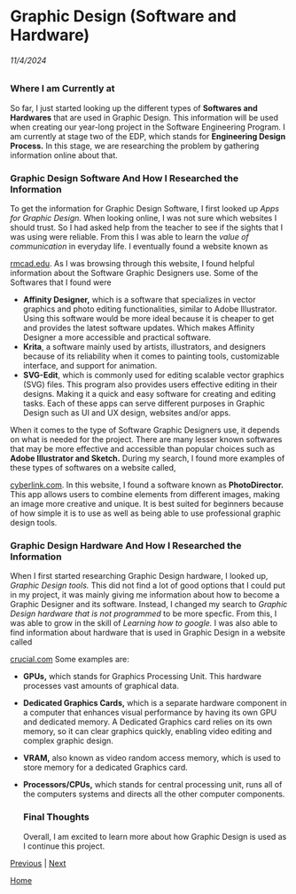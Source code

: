 # Graphic Design (Software and Hardware) 
###### 11/4/2024

### Where I am Currently at
<p>  So far, I just started looking up the different types of <strong>Softwares and Hardwares</strong> that are used in Graphic Design. This information will be used when creating our year-long project in the Software Engineering Program. I am currently at stage two of the EDP, which stands for <strong>Engineering Design Process.</strong> In this stage, we are researching the problem by gathering information online about that.</p>

###  Graphic Design Software And How I Researched the Information

<p> To get the information for Graphic Design Software, I first looked up <i>Apps for Graphic Design.</i> When looking online, I was not sure which websites I should trust. So I had asked help from the teacher to see if the sights that I was using were reliable. From this I was able to learn the 
<i>value of communication</i> in everyday life. I eventually found a website known as

  [rmcad.edu](https://www.rmcad.edu/blog/premier-graphic-design-software-15-top-tools/#). As I was browsing through this website, I found helpful information about the Software Graphic Designers use. Some of the Softwares that I found were </p>

* <strong>Affinity Designer,</strong> which is a software that specializes in vector graphics and photo editing functionalities, similar to Adobe Illustrator. Using this software would be more ideal because it is cheaper to get and provides the latest software updates. Which makes Affinity Designer a more accessible and practical software.
*  <strong>Krita</strong>, a software mainly used by artists, illustrators, and designers because of its reliability when it comes to  painting tools, customizable interface, and support for animation.
*  <strong>SVG-Edit</strong>, which is commonly used for editing scalable vector graphics (SVG) files. This program also provides users effective editing in their designs. Making it a quick and easy software for creating and editing tasks. Each of these apps can serve different purposes in Graphic Design such as UI and UX design, websites and/or apps.
  <p> When it comes to the type of Software Graphic Designers use, it depends on what is needed for the project. There are many lesser known softwares that may be more effective and accessible than popular choices such as <strong>Adobe Illustrator and Sketch.</strong> During my search, I found more examples of these types of softwares on a website called, 

   [cyberlink.com](https://www.cyberlink.com/blog/photo-editing-best-software/1359/best-graphic-design-software). In this website, I found a software known as <strong> PhotoDirector.</strong> This app allows users to combine elements from different images, making an image more creative and unique. It is best suited for beginners because of how simple it is to use as well as being able to use professional graphic design tools.</p>
    
  ### Graphic Design Hardware And How I Researched the Information
<p>When I first started researching Graphic Design hardware, I looked up, <i> Graphic Design tools.</i>  This did not find a lot of good options that I could put in my project, it was mainly giving me information about how to become a Graphic Designer and its software. Instead, I changed my search to <i>Graphic Design hardware that is not programmed</i> to be more specfic. From this, I was able to grow in the skill of <i>Learning how to google.</i> I was also able to find information about hardware that is used in Graphic Design in a website called 
  
  [crucial.com](https://www.crucial.com/articles/about-graphic-design/graphic-design-hardware-whats-right-for-you#:~:text=The%20processor%20or%20CPU%20) Some examples are:</p>

* <strong>GPUs,</strong> which stands for Graphics Processing Unit. This hardware processes vast amounts of graphical data.
*  <strong>Dedicated Graphics Cards,</strong> which is a separate hardware component in a computer that enhances visual performance by having its own GPU and dedicated memory. A Dedicated Graphics card relies on its own memory, so it can clear graphics quickly, enabling video editing and complex graphic design.
*  <strong>VRAM,</strong> also known as video random access memory, which is used to store memory for a dedicated Graphics card.
* <strong>Processors/CPUs,</strong> which stands for central processing unit, runs all of the computers systems and directs all the other computer components.

  ### Final Thoughts
  <p> Overall, I am excited to learn more about how Graphic Design is used as I continue this project. </p>




[Previous](entry01.md) | [Next](entry03.md)

[Home](../README.md)
